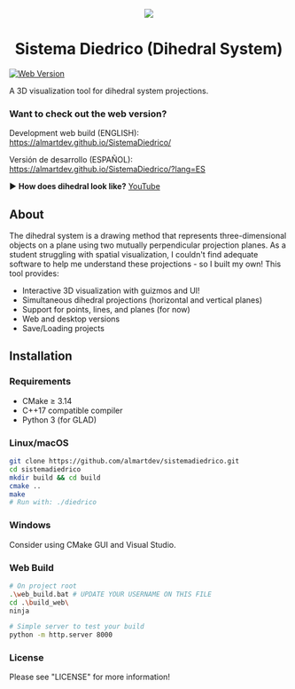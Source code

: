 <p align="center">
<img src="https://github.com/AlmartDev/SistemaDiedrico/blob/main/assets/favicon.ico">
</p>
<h1 align="center">Sistema Diedrico (Dihedral System)</h1>

[![Web Version](https://img.shields.io/badge/Live%20Demo-Available-green)](https://almartdev.github.io/SistemaDiedrico)

A 3D visualization tool for dihedral system projections.

### Want to check out the web version?
Development web build (ENGLISH): https://almartdev.github.io/SistemaDiedrico/

Versión de desarrollo (ESPAÑOL): https://almartdev.github.io/SistemaDiedrico/?lang=ES

▶ **How does dihedral look like?** [YouTube](https://youtu.be/H5uxDwpfXNs)

## About

The dihedral system is a drawing method that represents three-dimensional objects on a plane using two mutually perpendicular projection planes. 
As a student struggling with spatial visualization, I couldn't find adequate software to help me understand these projections - so I built my own! This tool provides:

- Interactive 3D visualization with guizmos and UI!
- Simultaneous dihedral projections (horizontal and vertical planes)
- Support for points, lines, and planes (for now)
- Web and desktop versions
- Save/Loading projects

## Installation

### Requirements
- CMake ≥ 3.14
- C++17 compatible compiler
- Python 3 (for GLAD)

### Linux/macOS
```bash
git clone https://github.com/almartdev/sistemadiedrico.git
cd sistemadiedrico
mkdir build && cd build
cmake ..
make
# Run with: ./diedrico
```

### Windows
Consider using CMake GUI and Visual Studio.

### Web Build
```bash
# On project root
.\web_build.bat # UPDATE YOUR USERNAME ON THIS FILE
cd .\build_web\
ninja

# Simple server to test your build
python -m http.server 8000
```

### License
Please see "LICENSE" for more information!
